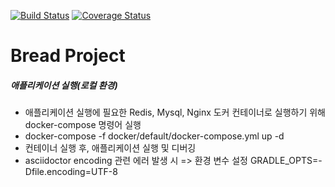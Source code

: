 [![Build Status](https://travis-ci.com/nmrhtn7898/bread-project.svg?branch=master)](https://travis-ci.com/nmrhtn7898/bread-project)
[![Coverage Status](https://coveralls.io/repos/github/nmrhtn7898/bread-project/badge.svg)](https://coveralls.io/github/nmrhtn7898/bread-project)
# Bread Project
##### 애플리케이션 실행(로컬 환경)
- 애플리케이션 실행에 필요한 Redis, Mysql, Nginx 도커 컨테이너로 실행하기 위해 
docker-compose 명령어 실행
- docker-compose -f docker/default/docker-compose.yml up -d
- 컨테이너 실행 후, 애플리케이션 실행 및 디버깅
- asciidoctor encoding 관련 에러 발생 시 => 환경 변수 설정 GRADLE_OPTS=-Dfile.encoding=UTF-8

